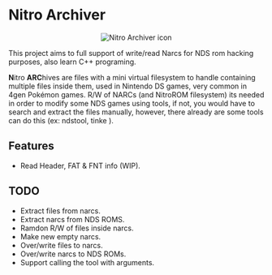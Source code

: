# Nitro Archiver

<p align="center">
  <img alt="Nitro Archiver icon" src="https://i.imgur.com/ExatzNK.png">
</p>

This project aims to full support of write/read Narcs for NDS rom hacking purposes, also learn C++ programing.

**N**itro **ARC**hives are files with a mini virtual filesystem to handle containing multiple files inside them, used in Nintendo DS games, very common in 4gen Pokémon games.
R/W of NARCs (and NitroROM filesystem) its needed in order to modify some NDS games using tools, if not, you would have to search and extract the files manually, however, there already are some tools can do this (ex: ndstool, tinke ).

## Features

- Read Header, FAT & FNT info (WIP).

## TODO

- Extract files from narcs.
- Extract narcs from NDS ROMS.
- Ramdon R/W of files inside narcs.
- Make new empty narcs.
- Over/write files to narcs.
- Over/write narcs to NDS ROMs.
- Support calling the tool with arguments.